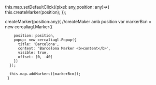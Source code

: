 
 this.map.setDefaultClick((pixel: any,position: any)=>{
            this.createMarker(position);
          });

createMarker(position:any){
      //createMaker amb position
      var markerBcn = new cercaliagl.Marker({
           
        position: position,
        popup: new cercaliagl.Popup({
          title: 'Barcelona',
          content: 'Barcelona Marker <b>content</b>',
          visible: true,
          offset: [0, -40]
        })
      });

      this.map.addMarkers([markerBcn]);
     }
